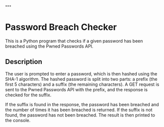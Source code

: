 """
# Password Breach Checker

This is a Python program that checks if a given password has been breached using the Pwned Passwords API.

## Description

The user is prompted to enter a password, which is then hashed using the SHA-1 algorithm. The hashed password is split into two parts: a prefix (the first 5 characters) and a suffix (the remaining characters). A GET request is sent to the Pwned Passwords API with the prefix, and the response is checked for the suffix.

If the suffix is found in the response, the password has been breached and the number of times it has been breached is returned. If the suffix is not found, the password has not been breached. The result is then printed to the console.
